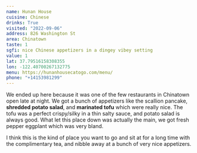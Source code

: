 ```yaml
---
name: Hunan House
cuisine: Chinese
drinks: True
visited: "2022-09-06"
address: 826 Washington St
area: Chinatown
taste: 1
sgfi: nice Chinese appetizers in a dingey vibey setting
value: 1
lat: 37.79516158308355
lon: -122.40700267132775
menu: https://hunanhousecatogo.com/menu/
phone: "+14153981299"
---
```


We ended up here because it was one of the few restaurants in Chinatown open late at night. We got a bunch of appetizers like the scallion pancake, **shredded potato salad**, and **marinated tofu** which were really nice. The tofu was a perfect crispy/silky in a thin salty sauce, and potato salad is always good. What let this place down was actually the main, we got fresh pepper eggplant which was very bland.

I think this is the kind of place you want to go and sit at for a long time with the complimentary tea, and nibble away at a bunch of very nice appetizers.
